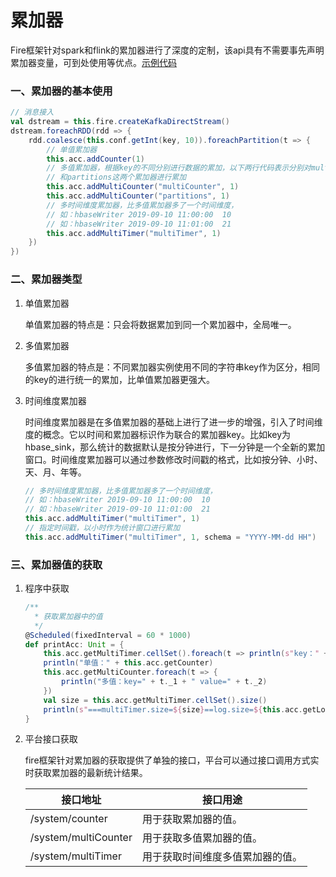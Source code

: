 <!--
Licensed to the Apache Software Foundation (ASF) under one
or more contributor license agreements.  See the NOTICE file
distributed with this work for additional information
regarding copyright ownership.  The ASF licenses this file
to you under the Apache License, Version 2.0 (the
"License"); you may not use this file except in compliance
with the License.  You may obtain a copy of the License at

  http://www.apache.org/licenses/LICENSE-2.0

Unless required by applicable law or agreed to in writing,
software distributed under the License is distributed on an
"AS IS" BASIS, WITHOUT WARRANTIES OR CONDITIONS OF ANY
KIND, either express or implied.  See the License for the
specific language governing permissions and limitations
under the License.
-->

# 累加器

Fire框架针对spark和flink的累加器进行了深度的定制，该api具有不需要事先声明累加器变量，可到处使用等优点。[示例代码](../fire-examples/spark-examples/src/main/scala/com/zto/fire/examples/spark/acc/FireAccTest.scala)

### 一、累加器的基本使用

```scala
// 消息接入
val dstream = this.fire.createKafkaDirectStream()
dstream.foreachRDD(rdd => {
    rdd.coalesce(this.conf.getInt(key, 10)).foreachPartition(t => {
        // 单值累加器
        this.acc.addCounter(1)
        // 多值累加器，根据key的不同分别进行数据的累加，以下两行代码表示分别对multiCounter
        // 和partitions这两个累加器进行累加
        this.acc.addMultiCounter("multiCounter", 1)
        this.acc.addMultiCounter("partitions", 1)
        // 多时间维度累加器，比多值累加器多了一个时间维度，
        // 如：hbaseWriter 2019-09-10 11:00:00  10
        // 如：hbaseWriter 2019-09-10 11:01:00  21
        this.acc.addMultiTimer("multiTimer", 1)
    })
})
```

### 二、累加器类型

1. 单值累加器

   单值累加器的特点是：只会将数据累加到同一个累加器中，全局唯一。

2. 多值累加器

   多值累加器的特点是：不同累加器实例使用不同的字符串key作为区分，相同的key的进行统一的累加，比单值累加器更强大。

3. 时间维度累加器

   时间维度累加器是在多值累加器的基础上进行了进一步的增强，引入了时间维度的概念。它以时间和累加器标识作为联合的累加器key。比如key为hbase_sink，那么统计的数据默认是按分钟进行，下一分钟是一个全新的累加窗口。时间维度累加器可以通过参数修改时间戳的格式，比如按分钟、小时、天、月、年等。

   ```scala
   // 多时间维度累加器，比多值累加器多了一个时间维度，
   // 如：hbaseWriter 2019-09-10 11:00:00  10
   // 如：hbaseWriter 2019-09-10 11:01:00  21
   this.acc.addMultiTimer("multiTimer", 1)
   // 指定时间戳，以小时作为统计窗口进行累加
   this.acc.addMultiTimer("multiTimer", 1, schema = "YYYY-MM-dd HH")
   ```

### 三、累加器值的获取

 1. 程序中获取

    ```scala
    /**
      * 获取累加器中的值
      */
    @Scheduled(fixedInterval = 60 * 1000)
    def printAcc: Unit = {
        this.acc.getMultiTimer.cellSet().foreach(t => println(s"key：" + t.getRowKey + "       时间：" + t.getColumnKey + " " + t.getValue + "条"))
        println("单值：" + this.acc.getCounter)
        this.acc.getMultiCounter.foreach(t => {
            println("多值：key=" + t._1 + " value=" + t._2)
        })
        val size = this.acc.getMultiTimer.cellSet().size()
        println(s"===multiTimer.size=${size}==log.size=${this.acc.getLog.size()}===")
    }
    ```

    

 2. 平台接口获取

    fire框架针对累加器的获取提供了单独的接口，平台可以通过接口调用方式实时获取累加器的最新统计结果。

    | 接口地址             | 接口用途                         |
    | -------------------- | -------------------------------- |
    | /system/counter      | 用于获取累加器的值。             |
    | /system/multiCounter | 用于获取多值累加器的值。         |
    | /system/multiTimer   | 用于获取时间维度多值累加器的值。 |